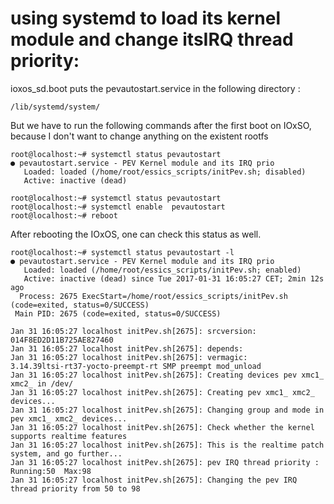 # using systemd to load its kernel module and change itsIRQ thread priority:

ioxos_sd.boot puts the pevautostart.service in the following directory :
```
/lib/systemd/system/
```

But we have to run the following commands after the first boot on IOxSO, because I don't want to change anything on the existent rootfs

```
root@localhost:~# systemctl status pevautostart
● pevautostart.service - PEV Kernel module and its IRQ prio
   Loaded: loaded (/home/root/essics_scripts/initPev.sh; disabled)
   Active: inactive (dead)
   
root@localhost:~# systemctl status pevautostart
root@localhost:~# systemctl enable  pevautostart
root@localhost:~# reboot
```


After rebooting the IOxOS, one can check this status as well.



```
root@localhost:~# systemctl status pevautostart -l
● pevautostart.service - PEV Kernel module and its IRQ prio
   Loaded: loaded (/home/root/essics_scripts/initPev.sh; enabled)
   Active: inactive (dead) since Tue 2017-01-31 16:05:27 CET; 2min 12s ago
  Process: 2675 ExecStart=/home/root/essics_scripts/initPev.sh (code=exited, status=0/SUCCESS)
 Main PID: 2675 (code=exited, status=0/SUCCESS)

Jan 31 16:05:27 localhost initPev.sh[2675]: srcversion:     014F8ED2D11B725AE827460
Jan 31 16:05:27 localhost initPev.sh[2675]: depends:
Jan 31 16:05:27 localhost initPev.sh[2675]: vermagic:       3.14.39ltsi-rt37-yocto-preempt-rt SMP preempt mod_unload
Jan 31 16:05:27 localhost initPev.sh[2675]: Creating devices pev xmc1_ xmc2_ in /dev/
Jan 31 16:05:27 localhost initPev.sh[2675]: Creating pev xmc1_ xmc2_ devices...
Jan 31 16:05:27 localhost initPev.sh[2675]: Changing group and mode in  pev xmc1_ xmc2_ devices...
Jan 31 16:05:27 localhost initPev.sh[2675]: Check whether the kernel supports realtime features
Jan 31 16:05:27 localhost initPev.sh[2675]: This is the realtime patch system, and go further...
Jan 31 16:05:27 localhost initPev.sh[2675]: pev IRQ thread priority : Running:50  Max:98
Jan 31 16:05:27 localhost initPev.sh[2675]: Changing the pev IRQ thread priority from 50 to 98
```



